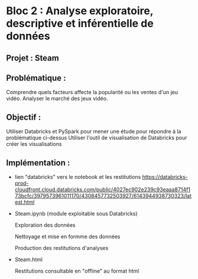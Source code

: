 # Bloc 2 : Analyse exploratoire, descriptive et inférentielle de données

## Projet : Steam

## Problématique :
Comprendre quels facteurs affecte la popularité ou les ventes d'un jeu vidéo.
Analyser le marché des jeux vidéo.

## Objectif :
Utiliser Databricks et PySpark pour mener une étude pour répondre à la problématique ci-dessus
Utiliser l'outil de visualisation de Databricks pour créer les visualisations


## Implémentation :

* lien "databricks" vers le notebook et les restitutions
https://databricks-prod-cloudfront.cloud.databricks.com/public/4027ec902e239c93eaaa8714f173bcfc/3979573961011170/4308457732503927/6143944938730323/latest.html

* Steam.ipynb (module exploitable sous Databricks)

  Exploration des données

  Nettoyage et mise en formme des données

  Production des restitutions d'analyses 

* Steam.html

  Restitutions consultable en "offline" au format html




